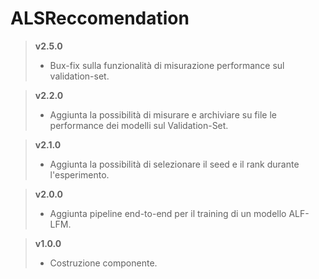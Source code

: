 # ALSReccomendation

> **v2.5.0**
>	* Bux-fix sulla funzionalità di misurazione performance sul validation-set.

> **v2.2.0**
>	* Aggiunta la possibilità di misurare e archiviare su file le performance dei modelli sul Validation-Set.

> **v2.1.0**
>	* Aggiunta la possibilità di selezionare il seed e il rank durante l'esperimento.

> **v2.0.0**
>	* Aggiunta pipeline end-to-end per il training di un modello ALF-LFM.

> **v1.0.0**
>	* Costruzione componente.
